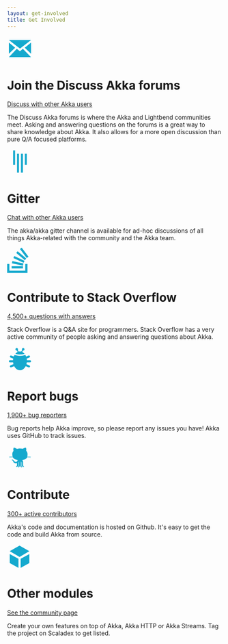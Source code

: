 ```yaml
---
layout: get-involved
title: Get Involved
---
```


<div class="communityContent">
	<div class="box">
		<?xml version="1.0" encoding="UTF-8"?>
		<svg width="60px" height="60px" viewBox="0 0 30 30" version="1.1" xmlns="http://www.w3.org/2000/svg" xmlns:xlink="http://www.w3.org/1999/xlink">
		    <!-- Generator: Sketch 42 (36781) - http://www.bohemiancoding.com/sketch -->
		    <title>Mail</title>
		    <desc></desc>
		    <defs></defs>
		    <g id="Page-1" stroke="none" stroke-width="1" fill="none" fill-rule="evenodd">
		        <g id="Mail" fill="#15A9CE">
		            <path d="M2.0936886,5 L28,5 L15.0500808,14.9993259 L2.0936886,5 Z M2.0468443,25 L11.2589163,15.2723407 L15,18.0944261 L18.3922421,15.2723407 L27.9531557,25 L2.0468443,25 Z M2,8.00020223 L9.37046009,13.9849505 L2,21.0123134 L2,8.00020223 Z M27.9676477,8.00020223 L27.9676477,21.0123134 L20.5971876,13.9849505 L27.9676477,8.00020223 Z"></path>
		        </g>
		    </g>
		</svg>
		<h1>Join the Discuss Akka forums</h1>
		<a href="https://discuss.akka.io">Discuss with other Akka users</a>
		<!-- <a href="https://groups.google.com/forum/#!forum/akka-user">5,500+ members</a> -->
		<p>The Discuss Akka forums is where the Akka and Lightbend communities meet. Asking and answering questions on the forums is a great way to share knowledge about Akka. It also allows for a more open discussion than pure Q/A focused platforms.</p>
	</div>
    <div class="box">
        <?xml version="1.0" encoding="UTF-8"?>
        <svg width="60px" height="60px" viewBox="0 0 30 30" version="1.1" xmlns="http://www.w3.org/2000/svg" xmlns:xlink="http://www.w3.org/1999/xlink">
            <!-- Generator: Sketch 42 (36781) - http://www.bohemiancoding.com/sketch -->
            <title>Gitter</title>
            <desc></desc>
            <defs></defs>
            <g id="Page-1" stroke="none" stroke-width="1" fill="none" fill-rule="evenodd">
                <g id="Gitter" fill="#15A9CE" fill-rule="nonzero">
                    <path d="M7,2 L9.27586207,2 L9.27586207,18.8275862 L7,18.8275862 L7,2 Z M20.7241379,5.86206897 L23,5.86206897 L23,18.8275862 L20.7241379,18.8275862 L20.7241379,5.86206897 Z M11.5517241,5.86206897 L13.8275862,5.86206897 L13.8275862,28 L11.5517241,28 L11.5517241,5.86206897 Z M16.1724138,5.86206897 L18.4482759,5.86206897 L18.4482759,28 L16.1724138,28 L16.1724138,5.86206897 Z"></path>
                </g>
            </g>
        </svg>
        <h1>Gitter</h1>
        <a href="https://gitter.im/akka/akka">Chat with other Akka users</a>
        <p>The akka/akka gitter channel is available for ad-hoc discussions of all things Akka-related with the community and the Akka team.</p>
    </div>
	<div class="box">
		<?xml version="1.0" encoding="UTF-8"?>
		<svg width="50px" height="60px" viewBox="0 0 22 26" version="1.1" xmlns="http://www.w3.org/2000/svg" xmlns:xlink="http://www.w3.org/1999/xlink">
		    <!-- Generator: Sketch 42 (36781) - http://www.bohemiancoding.com/sketch -->
		    <title>Stack</title>
		    <desc></desc>
		    <defs></defs>
		    <g id="Page-1" stroke="none" stroke-width="1" fill="none" fill-rule="evenodd">
		        <g id="Stack" transform="translate(-4.000000, -2.000000)" fill="#15A9CE">
		            <path d="M4,18.7636817 L6.28054535,18.7636817 L6.28054535,25.7230096 L22.6408196,25.7230096 L22.6408196,18.7746837 L24.9304239,18.7636817 L24.9304239,28 L4,28 L4,18.7636817 Z M8.61930858,21.052755 L20.2578379,21.0635678 L20.2578379,23.3232893 L8.63581655,23.3232893 L8.61930858,21.052755 Z M9.35764412,15.8118356 L20.7395955,18.2421985 L20.269773,20.4525396 L8.90172074,18.0361855 L9.35764412,15.8118356 Z M11.3738844,10.5708354 L21.9174045,15.4992901 L20.962405,17.5472933 L10.4292765,12.6356148 L11.3738844,10.5708354 Z M14.7978925,5.66131726 L23.7065728,13.1507028 L22.2540519,14.8817498 L13.351067,7.41125852 L14.7978925,5.66131726 Z M19.0025535,1.99049591 L25.9981598,11.291946 L24.193466,12.6518803 L17.1991589,3.37012138 L19.0025535,1.99049591 Z"></path>
		        </g>
		    </g>
		</svg>
		<h1>Contribute to Stack Overflow</h1>
		<a href="//stackoverflow.com/questions/tagged/akka">4,500+ questions with answers</a>
		<p>Stack Overflow is a Q&A site for programmers. Stack Overflow has a very active community of people asking and answering questions about Akka.</p>
	</div>
</div>
<div class="communityContent">
    <div class="box">
		<?xml version="1.0" encoding="UTF-8"?>
		<svg width="60px" height="60px" viewBox="0 0 30 30" version="1.1" xmlns="http://www.w3.org/2000/svg" xmlns:xlink="http://www.w3.org/1999/xlink">
		    <!-- Generator: Sketch 42 (36781) - http://www.bohemiancoding.com/sketch -->
		    <title>Bugs</title>
		    <desc></desc>
		    <defs></defs>
		    <g id="Page-1" stroke="none" stroke-width="1" fill="none" fill-rule="evenodd">
		        <g id="Bugs" fill="#15A9CE">
		            <path d="M13.503916,6.20096894 C13.9818812,6.0825087 14.4744669,6.02061856 14.9777397,6.02061856 C15.4675385,6.02061856 15.9472147,6.07923911 16.4131427,6.19157614 L17.5645373,4.4185838 C17.3797423,4.16675333 17.2705479,3.85562251 17.2705479,3.51890034 C17.2705479,2.68003485 17.9482539,2 18.7842466,2 C19.6202392,2 20.2979452,2.68003485 20.2979452,3.51890034 C20.2979452,4.35776584 19.6202392,5.03780069 18.7842466,5.03780069 C18.722814,5.03780069 18.6622361,5.03412851 18.6027191,5.02699097 L17.5827424,6.59761738 C18.647252,7.08466232 19.6128501,7.86196719 20.4280495,8.85989179 C20.2189889,8.91787488 20.0020202,8.97492964 19.7780526,9.03036468 C18.232322,9.41295421 16.6728434,9.64212091 15.2072108,9.64212091 C15.0361843,9.64212091 14.8622418,9.6389399 14.6855383,9.63265426 C13.3507142,9.58517237 11.9099213,9.36525175 10.4566744,9.02789839 C10.1497886,8.95665863 9.8536204,8.8827404 9.57045946,8.80759082 C10.3677174,7.8454261 11.3061356,7.09273337 12.3384726,6.61341043 L11.3132467,5.03470091 C11.2810127,5.03675698 11.2485045,5.03780069 11.2157534,5.03780069 C10.3797608,5.03780069 9.70205479,4.35776584 9.70205479,3.51890034 C9.70205479,2.68003485 10.3797608,2 11.2157534,2 C12.0517461,2 12.7294521,2.68003485 12.7294521,3.51890034 C12.7294521,3.88406823 12.6010294,4.21913832 12.3870308,4.48111652 L13.503916,6.20096894 Z M6.94908621,18.7079038 C7.03644788,19.4699504 7.18169383,20.2061158 7.37855474,20.9079202 L3.97285809,22.283911 C3.35334144,22.5342119 3.0428727,23.2528739 3.29704109,23.8819628 C3.55298148,24.5154375 4.26587142,24.8155339 4.89328323,24.5620431 L8.26331759,23.2004608 C9.72631541,26.0980459 12.1878132,28 14.9777397,28 C17.7605494,28 20.2166039,26.1077368 21.6809466,23.2226156 L25.1067168,24.6067166 C25.7341286,24.8602075 26.4470185,24.560111 26.7029589,23.9266363 C26.9571273,23.2975475 26.6466586,22.5788855 26.0271419,22.3285845 L22.5701797,20.9318811 C22.7704703,20.2228778 22.9180368,19.4786278 23.0063932,18.7079038 L26.7747526,18.7079038 C27.4429229,18.7079038 28,18.1578756 28,17.4793814 C28,16.796157 27.4514381,16.2508591 26.7747526,16.2508591 L23.0836421,16.2508591 C23.0508879,15.6017815 22.9764653,14.9681833 22.8639645,14.3549204 L26.0271419,13.0769138 C26.6466586,12.8266128 26.9571273,12.1079508 26.7029589,11.478862 C26.4470185,10.8453873 25.7341286,10.5452908 25.1067168,10.7987816 L22.2007921,11.9728514 C21.9509917,11.3188969 21.6540723,10.7032149 21.3161085,10.1340217 C20.9460142,10.245261 20.5481689,10.3548953 20.1273579,10.4590518 C18.4760273,10.8677788 16.8045619,11.1134021 15.2072108,11.1134021 C15.018706,11.1134021 14.8275533,11.1099063 14.6338732,11.1030168 C13.1945752,11.0518186 11.6652283,10.8183812 10.1279376,10.4615181 C9.60953014,10.3411762 9.12014052,10.21353 8.66887007,10.0846312 C8.31465464,10.6742195 8.00470816,11.3144229 7.74587885,11.9959786 L4.89328323,10.8434552 C4.26587142,10.5899644 3.55298148,10.8900608 3.29704109,11.5235355 C3.0428727,12.1526243 3.35334144,12.8712864 3.97285809,13.1215873 L7.08697854,14.3797737 C6.97701189,14.9852967 6.90414925,15.6105459 6.87183734,16.2508591 L3.22524737,16.2508591 C2.55707713,16.2508591 2,16.8008873 2,17.4793814 C2,18.1626059 2.54856193,18.7079038 3.22524737,18.7079038 L6.94908621,18.7079038 Z"></path>
		        </g>
		    </g>
		</svg>
		<h1>Report bugs</h1>
		<a href="//github.com/akka/akka/issues">1,900+ bug reporters</a>
		<p>Bug reports help Akka improve, so please report any issues you have! Akka uses GitHub to track issues.</p>
	</div>
	<div class="box">
		<?xml version="1.0" encoding="UTF-8"?>
		<svg width="60px" height="60px" viewBox="0 0 30 30" version="1.1" xmlns="http://www.w3.org/2000/svg" xmlns:xlink="http://www.w3.org/1999/xlink">
		    <!-- Generator: Sketch 42 (36781) - http://www.bohemiancoding.com/sketch -->
		    <title>Octocat</title>
		    <desc></desc>
		    <defs></defs>
		    <g id="Page-1" stroke="none" stroke-width="1" fill="none" fill-rule="evenodd">
		        <g id="Octocat" fill="#15A9CE" fill-rule="nonzero">
		            <path d="M6.70055703,14.1281959 L6.54849128,13.7846153 C6.34782305,13.7763505 3.75175648,13.6728124 2.27360767,13.78513 C2.13102677,13.8201826 1.77230019,13.5537723 2.21127813,13.4434801 C3.30325666,13.3293634 6.0364189,13.4275231 6.41326037,13.4418066 C6.13128555,12.5785288 6.0145738,11.5962523 6.0145738,10.5086326 C6.0145738,8.9761219 6.56995185,7.72612507 7.47948925,6.74696239 C7.33397948,6.39198953 6.85552209,4.96266447 7.62950257,3.03219069 C7.62950257,3.03219069 8.81510771,2.65776664 11.5005759,4.48532435 C12.6274547,4.17711519 13.8354875,4.0251444 15.0310455,4.0251444 C16.1176626,4.0251444 17.2024332,4.15079095 18.2222626,4.40486923 C20.8249104,2.66737993 21.9754329,3.03183131 21.9754329,3.03183131 C22.6276373,4.65867797 22.3900299,5.92951855 22.2123197,6.50177865 C23.2293569,7.51431831 23.8558461,8.84494995 23.855801,10.5081384 C23.855801,11.596097 23.7892976,12.5787408 23.5734926,13.4423111 C23.8936749,13.4300586 26.6828318,13.3279096 27.7887219,13.4434801 C28.2276998,13.5537723 27.8689732,13.8201826 27.7263923,13.78513 C26.2802983,13.6752481 23.7642464,13.7719615 23.4679073,13.7839464 L23.3458339,14.129259 C23.9325376,14.0909797 27.3033187,13.9066806 27.5473843,14.7068983 C27.6644456,15.0222358 27.374543,14.9120802 27.2756037,14.8061921 C26.4965048,14.1683297 23.6059677,14.3959567 23.2345153,14.428146 C22.4731688,16.0917504 20.8443293,17.1626287 17.4922368,17.4942128 C18.0741408,17.8879982 18.669015,18.6345104 18.669015,20.0437553 L18.669015,23.6574078 C18.669015,23.6574078 18.7436388,24.551713 19.5654921,24.8497249 C19.5654921,24.8497249 20.0506597,25.1850669 19.5280225,25.3709987 C19.5280225,25.3709987 17.2495854,25.5576042 17.2495854,23.694693 L17.2495854,20.9378359 C17.2495854,20.9378359 17.3396114,19.9216576 16.801527,19.5033898 L16.801527,23.992615 C16.801527,23.992615 16.8387263,25.0730317 17.3990132,25.482944 C17.3990132,25.482944 17.7724028,26.1533136 16.9509548,25.9674267 C16.9509548,25.9674267 15.3822325,25.7437606 15.3075636,23.9183142 L15.2717153,19.3356514 L14.8946329,19.3356514 L14.8590999,23.9183142 C14.7843409,25.7437606 13.2156186,25.9674267 13.2156186,25.9674267 C12.3938104,26.1533136 12.7676503,25.482944 12.7676503,25.482944 C13.3278922,25.0732563 13.3651365,23.992615 13.3651365,23.992615 L13.3651365,19.4642628 C12.8265567,19.8444368 12.916943,20.9377461 12.916943,20.9377461 L12.916943,23.694693 C12.916943,25.5574695 10.638641,25.3710885 10.638641,25.3710885 C10.1154634,25.1852466 10.6010364,24.8495902 10.6010364,24.8495902 C11.4229797,24.5516232 11.4975135,23.6573629 11.4975135,23.6573629 L11.4975135,21.1291583 C7.96880019,21.9145728 7.23760346,19.4666886 7.23760346,19.4666886 C6.67700129,18.0317483 5.86456048,17.6498672 5.86456048,17.6498672 C4.73430399,16.8765367 5.94846165,16.8951793 5.94846165,16.8951793 C7.20004384,16.9884371 7.85400465,18.1811585 7.85400465,18.1811585 C9.02231615,20.1854839 10.9692468,19.4691593 11.584432,19.1756845 C11.7710142,18.3052777 12.2314123,17.790877 12.6827583,17.4885976 C9.53872194,17.1505688 7.75569221,16.0824005 6.83964192,14.4291354 C6.52067447,14.4010668 3.57488598,14.1613165 2.78722098,14.8061921 C2.68828166,14.9120802 2.39837912,15.0222358 2.5154404,14.7068983 C2.75731956,13.9138493 6.07014452,14.0877567 6.70055703,14.1281959 Z"></path>
		        </g>
		    </g>
		</svg>
		<h1>Contribute</h1>
		<a href="https://github.com/akka/akka/blob/master/CONTRIBUTING.md">300+ active contributors</a>
		<p>
		  Akka's code and documentation is hosted on Github. It's easy to get the code and build Akka from source.
		</p>
	</div>
	<div class="box">
		<?xml version="1.0" encoding="UTF-8"?>
		<svg width="60px" height="60px" viewBox="0 0 30 30" version="1.1" xmlns="http://www.w3.org/2000/svg" xmlns:xlink="http://www.w3.org/1999/xlink">
		    <!-- Generator: Sketch 42 (36781) - http://www.bohemiancoding.com/sketch -->
		    <title>Extend Akka</title>
		    <desc></desc>
		    <defs></defs>
		    <g id="Page-1" stroke="none" stroke-width="1" fill="none" fill-rule="evenodd">
		        <g id="Plugins" fill="#15A9CE">
		            <path d="M14.5116608,2 L25.9874597,8.47365819 L14.5116608,15.1990697 L3,8.47365819 L14.5116608,2 Z M3.03586187,11.8543463 L13.2331737,17.4037317 L13.2331737,28 L3.03586187,22.4349661 L3.03586187,11.8543463 Z M26,11.8543463 L26,22.4349661 L15.8026881,28 L15.8026881,17.4037317 L26,11.8543463 Z"></path>
		        </g>
		    </g>
		</svg>
		<h1>Other modules</h1>
        <a href="{{ site.baseurl}}/community">See the community page</a>
		<p>Create your own features on top of Akka, Akka HTTP or Akka Streams. Tag the project on Scaladex to get listed.</p>
	</div>
	
</div>
